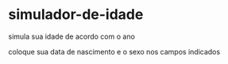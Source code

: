 # simulador-de-idade
simula sua idade de acordo  com o ano 

coloque sua data de nascimento e o sexo nos campos indicados
